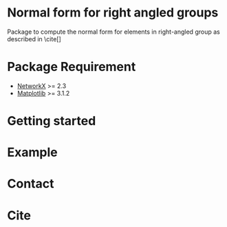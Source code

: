 # Normal form for right angled groups

Package to compute the normal form for elements in right-angled group as described in \cite[]

# Package Requirement
- [NetworkX](https://networkx.org/) >= 2.3 
- [Matplotlib](https://matplotlib.org/) >= 3.1.2 

# Getting started

# Example

# Contact

# Cite
